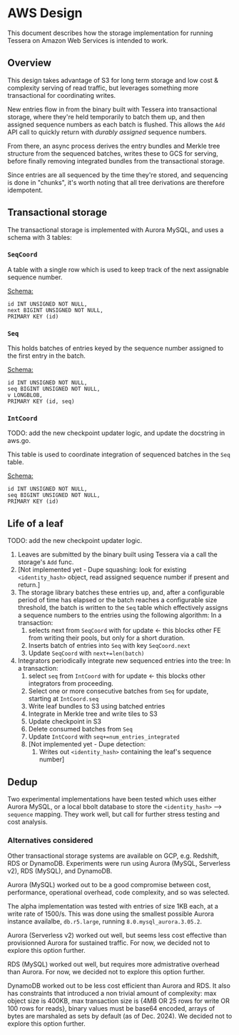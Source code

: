 # AWS Design

This document describes how the storage implementation for running Tessera on Amazon Web Services
is intended to work.

## Overview

This design takes advantage of S3 for long term storage and low cost & complexity serving of read traffic,
but leverages something more transactional for coordinating writes.

New entries flow in from the binary built with Tessera into transactional storage, where they're held
temporarily to batch them up, and then assigned sequence numbers as each batch is flushed.
This allows the `Add` API call to quickly return with *durably assigned* sequence numbers.

From there, an async process derives the entry bundles and Merkle tree structure from the sequenced batches,
writes these to GCS for serving, before finally removing integrated bundles from the transactional storage.

Since entries are all sequenced by the time they're stored, and sequencing is done in "chunks", it's worth
noting that all tree derivations are therefore idempotent.

## Transactional storage

The transactional storage is implemented with Aurora MySQL, and uses a schema with 3 tables:

### `SeqCoord`
A table with a single row which is used to keep track of the next assignable sequence number.

<ins>Schema:</ins>
```
id INT UNSIGNED NOT NULL,
next BIGINT UNSIGNED NOT NULL,
PRIMARY KEY (id)
```

### `Seq`
This holds batches of entries keyed by the sequence number assigned to the first entry in the batch.

<ins>Schema:</ins>
```
id INT UNSIGNED NOT NULL,
seq BIGINT UNSIGNED NOT NULL,
v LONGBLOB,
PRIMARY KEY (id, seq)
```

### `IntCoord`
TODO: add the new checkpoint updater logic, and update the docstring in aws.go.

This table is used to coordinate integration of sequenced batches in the `Seq` table.

<ins>Schema:</ins>
```
id INT UNSIGNED NOT NULL,
seq BIGINT UNSIGNED NOT NULL,
PRIMARY KEY (id)
```

## Life of a leaf

TODO: add the new checkpoint updater logic.

1. Leaves are submitted by the binary built using Tessera via a call the storage's `Add` func.
2. [Not implemented yet - Dupe squashing: look for existing `<identity_hash>` object, read assigned sequence number if present and return.]
3. The storage library batches these entries up, and, after a configurable period of time has elapsed
   or the batch reaches a configurable size threshold, the batch is written to the `Seq` table which effectively
   assigns a sequence numbers to the entries using the following algorithm:
   In a transaction:
   1. selects next from `SeqCoord` with for update ← this blocks other FE from writing their pools, but only for a short duration.
   2. Inserts batch of entries into `Seq` with key `SeqCoord.next`
   3. Update `SeqCoord` with `next+=len(batch)`
4. Integrators periodically integrate new sequenced entries into the tree:
   In a transaction:
   1. select `seq` from `IntCoord` with for update ← this blocks other integrators from proceeding.
   2. Select one or more consecutive batches from `Seq` for update, starting at `IntCoord.seq`
   3. Write leaf bundles to S3 using batched entries
   4. Integrate in Merkle tree and write tiles to S3
   5. Update checkpoint in S3
   6. Delete consumed batches from `Seq`
   7. Update `IntCoord` with `seq+=num_entries_integrated`
   8. [Not implemented yet - Dupe detection:
      1. Writes out `<identity_hash>` containing the leaf's sequence number]

## Dedup

Two experimental implementations have been tested which uses either Aurora MySQL,
or a local bbolt database to store the `<identity_hash>` --> `sequence` mapping.
They work well, but call for further stress testing and cost analysis.

### Alternatives considered

Other transactional storage systems are available on GCP, e.g. Redshift, RDS or
DynamoDB. Experiments were run using Aurora (MySQL, Serverless v2), RDS (MySQL),
and DynamoDB.

Aurora (MySQL) worked out to be a good compromise between cost, performance,
operational overhead, code complexity, and so was selected.

The alpha implementation was tested with entries of size 1KB each, at a write
rate of 1500/s. This was done using the smallest possible Aurora instance
availalbe, `db.r5.large`, running `8.0.mysql_aurora.3.05.2`.

Aurora (Serverless v2) worked out well, but seems less cost effective than
provisionned Aurora for sustained traffic. For now, we decided not to explore this option further.

RDS (MySQL) worked out well, but requires more admistrative overhead than
Aurora. For now, we decided not to explore this option further. 

DynamoDB worked out to be less cost efficient than Aurora and RDS. It also has
constraints that introduced a non trivial amount of complexity: max object size
is 400KB,  max transaction size is {4MB OR 25 rows for write OR 100 rows for
reads}, binary values must be base64 encoded, arrays of bytes are marshaled as
sets by default (as of Dec. 2024). We decided not to explore this option further.
